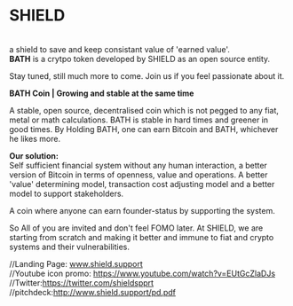 # SHIELD
</br>
a shield to save and keep consistant value of 'earned value'.</br>
<b>BATH</b> is a crytpo token developed by SHIELD as an open source entity.</br>

Stay tuned, still much more to come. Join us if you feel passionate about it.</br>

<b>BATH Coin | Growing and stable at the same time</b> 

A stable, open source, decentralised coin which is not pegged to any fiat, metal or math calculations. BATH is stable in hard times and greener in good times. By Holding BATH, one can earn Bitcoin and BATH, whichever he likes more.</br>

<b>Our solution: </b></br>
Self sufficient financial system without any human interaction, a better version of Bitcoin in terms of openness, value and operations. A better 'value' determining model, transaction cost adjusting model and a better model to support stakeholders.</br>

A coin where anyone can earn founder-status by supporting the system.</br>

So All of you are invited and don't feel FOMO later. At SHIELD, we are starting from scratch and making it better and immune to fiat and crypto systems and their vulnerabilities.</br>

//Landing Page: www.shield.support </br>
//Youtube icon promo: https://www.youtube.com/watch?v=EUtGcZlaDJs </br>
//Twitter:https://twitter.com/shieldspprt </br>
//pitchdeck:http://www.shield.support/pd.pdf </br>

